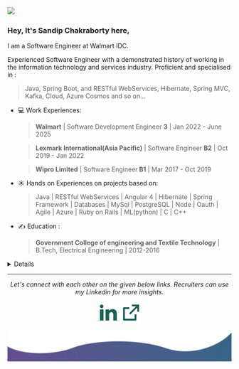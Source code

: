 <img  height="480" src="https://github.com/SandipChakraborty/SandipChakraborty/blob/master/readme/profileNew.jpeg">

### Hey, It's <b>Sandip Chakraborty</b> here,

I am a Software Engineer at Walmart IDC.

Experienced Software Engineer with a demonstrated history of working in the information technology and services industry. Proficient and specialised in :
 > Java, Spring Boot, and RESTful WebServices, Hibernate, Spring MVC, Kafka, Cloud, Azure Cosmos and so on...

- 💻 Work Experiences:
     > <b>Walmart</b> | Software Development Engineer <b>3</b> | Jan 2022 - June 2025

     > <b>Lexmark International(Asia Pacific)</b> | Software Engineer <b> B2</b> | Oct 2019 - Jan 2022

     > <b>Wipro Limited</b> | Software Engineer<b> B1</b> | Mar 2017 - Oct 2019
- ☀️ Hands on Experiences on projects based on:
  > Java | RESTful WebServices | Angular 4 | Hibernate | Spring Framework | Databases | MySql | PostgreSQL | Node | Oauth | Agile | Azure | Ruby on Rails | ML(python) | C | C++  
- ✍️ Education :
  > <b>Government College of engineering and Textile Technology</b> | B.Tech, Electrical Engineering | 2012-2016
<details>
  <summar-y>Some interesting facts about me!</summary>
  <br>
  
  - I love to travel and an enthusiast trekker.  
  
  - Aside from Corporate Job I also collaborate on Github projects based on WebServices.Something like these :⭐️ 
    > - <a href="https://github.com/ayshik-halder/contactsCSVtoSQL">Restful Webservice</a> - <a href="https://github.com/ayshik-halder/Contacts-ui-ng">Angular4 Frontend</a>
  
  - Link to my Resume is given below :
     >   <a href="https://raw.githubusercontent.com/SandipChakraborty/SandipChakraborty/master/readme/cv.pdf" alt =" It will be updated soon"> Resume </a>

  ![My github stats](https://github-readme-stats.vercel.app/api?username=SandipChakraborty&show_icons=true)
</details>

<hr>
<p align="center">
  <i>Let's connect with each other on the given below links. Recruiters can use my Linkedin for more insights.</i>

  <p align="center">
    <a href="https://www.linkedin.com/in/sandip-chakraborty-28b48bb6/" target="_blank" alt="Linkedin"><img src="https://github.com/SandipChakraborty/SandipChakraborty/blob/master/readme/linkedin-fill.svg" ></a>
    <a href="mailto:incoming.sandip@outlook.com" target="_blank" alt="Contact me"><img src="https://github.com/SandipChakraborty/SandipChakraborty/blob/master/readme/external-link-line.svg"></a>
   
  </p>
  
</p>

<img src="https://github.com/ayshik-halder/ayshik-halder/blob/master/readme/bottom.svg" alt="bottom">
